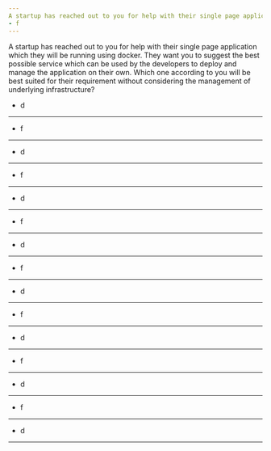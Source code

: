 ```yaml
---
A startup has reached out to you for help with their single page application which they will be running using docker. They want you to suggest the best possible service which can be used by the developers to deploy and manage the application on their own. Which one according to you will be best suited for their requirement without considering the management of underlying infrastructure?
- f
---
```

A startup has reached out to you for help with their single page application which they will be running using docker. They want you to suggest the best possible service which can be used by the developers to deploy and manage the application on their own. Which one according to you will be best suited for their requirement without considering the management of underlying infrastructure?
- d
---
- f
---
- d
---
- f
---
- d
---
- f
---
- d
---
- f
---
- d
---
- f
---
- d
---
- f
---
- d
---
- f
---
- d
---
